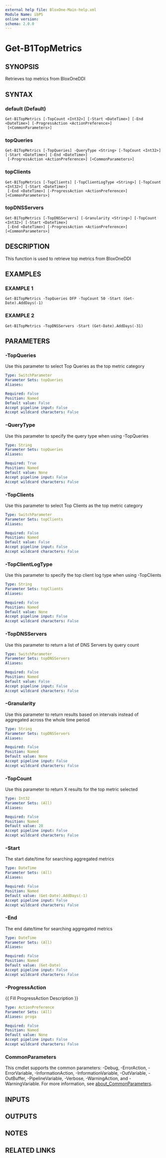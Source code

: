 ```yaml
---
external help file: BloxOne-Main-help.xml
Module Name: ibPS
online version:
schema: 2.0.0
---
```


# Get-B1TopMetrics

## SYNOPSIS
Retrieves top metrics from BloxOneDDI

## SYNTAX

### default (Default)
```
Get-B1TopMetrics [-TopCount <Int32>] [-Start <DateTime>] [-End <DateTime>] [-ProgressAction <ActionPreference>]
 [<CommonParameters>]
```

### topQueries
```
Get-B1TopMetrics [-TopQueries] -QueryType <String> [-TopCount <Int32>] [-Start <DateTime>] [-End <DateTime>]
 [-ProgressAction <ActionPreference>] [<CommonParameters>]
```

### topClients
```
Get-B1TopMetrics [-TopClients] [-TopClientLogType <String>] [-TopCount <Int32>] [-Start <DateTime>]
 [-End <DateTime>] [-ProgressAction <ActionPreference>] [<CommonParameters>]
```

### topDNSServers
```
Get-B1TopMetrics [-TopDNSServers] [-Granularity <String>] [-TopCount <Int32>] [-Start <DateTime>]
 [-End <DateTime>] [-ProgressAction <ActionPreference>] [<CommonParameters>]
```

## DESCRIPTION
This function is used to retrieve top metrics from BloxOneDDI

## EXAMPLES

### EXAMPLE 1
```
Get-B1TopMetrics -TopQueries DFP -TopCount 50 -Start (Get-Date).AddDays(-1)
```

### EXAMPLE 2
```
Get-B1TopMetrics -TopDNSServers -Start (Get-Date).AddDays(-31)
```

## PARAMETERS

### -TopQueries
Use this parameter to select Top Queries as the top metric category

```yaml
Type: SwitchParameter
Parameter Sets: topQueries
Aliases:

Required: False
Position: Named
Default value: False
Accept pipeline input: False
Accept wildcard characters: False
```

### -QueryType
Use this parameter to specify the query type when using -TopQueries

```yaml
Type: String
Parameter Sets: topQueries
Aliases:

Required: True
Position: Named
Default value: None
Accept pipeline input: False
Accept wildcard characters: False
```

### -TopClients
Use this parameter to select Top Clients as the top metric category

```yaml
Type: SwitchParameter
Parameter Sets: topClients
Aliases:

Required: False
Position: Named
Default value: False
Accept pipeline input: False
Accept wildcard characters: False
```

### -TopClientLogType
Use this parameter to specify the top client log type when using -TopClients

```yaml
Type: String
Parameter Sets: topClients
Aliases:

Required: False
Position: Named
Default value: None
Accept pipeline input: False
Accept wildcard characters: False
```

### -TopDNSServers
Use this parameter to return a list of DNS Servers by query count

```yaml
Type: SwitchParameter
Parameter Sets: topDNSServers
Aliases:

Required: False
Position: Named
Default value: False
Accept pipeline input: False
Accept wildcard characters: False
```

### -Granularity
Use this parameter to return results based on intervals instead of aggregated across the whole time period

```yaml
Type: String
Parameter Sets: topDNSServers
Aliases:

Required: False
Position: Named
Default value: None
Accept pipeline input: False
Accept wildcard characters: False
```

### -TopCount
Use this parameter to return X results for the top metric selected

```yaml
Type: Int32
Parameter Sets: (All)
Aliases:

Required: False
Position: Named
Default value: 20
Accept pipeline input: False
Accept wildcard characters: False
```

### -Start
The start date/time for searching aggregated metrics

```yaml
Type: DateTime
Parameter Sets: (All)
Aliases:

Required: False
Position: Named
Default value: (Get-Date).AddDays(-1)
Accept pipeline input: False
Accept wildcard characters: False
```

### -End
The end date/time for searching aggregated metrics

```yaml
Type: DateTime
Parameter Sets: (All)
Aliases:

Required: False
Position: Named
Default value: (Get-Date)
Accept pipeline input: False
Accept wildcard characters: False
```

### -ProgressAction
{{ Fill ProgressAction Description }}

```yaml
Type: ActionPreference
Parameter Sets: (All)
Aliases: proga

Required: False
Position: Named
Default value: None
Accept pipeline input: False
Accept wildcard characters: False
```

### CommonParameters
This cmdlet supports the common parameters: -Debug, -ErrorAction, -ErrorVariable, -InformationAction, -InformationVariable, -OutVariable, -OutBuffer, -PipelineVariable, -Verbose, -WarningAction, and -WarningVariable. For more information, see [about_CommonParameters](http://go.microsoft.com/fwlink/?LinkID=113216).

## INPUTS

## OUTPUTS

## NOTES

## RELATED LINKS
